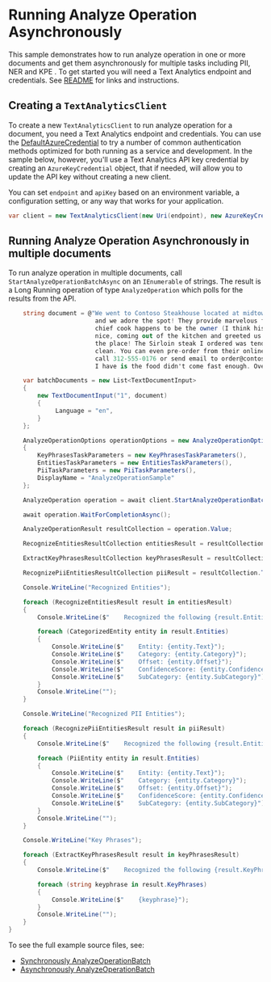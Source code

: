 # Running Analyze Operation Asynchronously
This sample demonstrates how to run analyze operation in one or more documents and get them asynchronously for multiple tasks including PII, NER and KPE . To get started you will need a Text Analytics endpoint and credentials.  See [README][README] for links and instructions.

## Creating a `TextAnalyticsClient`

To create a new `TextAnalyticsClient` to run analyze operation for a document, you need a Text Analytics endpoint and credentials.  You can use the [DefaultAzureCredential][DefaultAzureCredential] to try a number of common authentication methods optimized for both running as a service and development.  In the sample below, however, you'll use a Text Analytics API key credential by creating an `AzureKeyCredential` object, that if needed, will allow you to update the API key without creating a new client.

You can set `endpoint` and `apiKey` based on an environment variable, a configuration setting, or any way that works for your application.

```C# Snippet:TextAnalyticsSample4CreateClient
var client = new TextAnalyticsClient(new Uri(endpoint), new AzureKeyCredential(apiKey));
```

## Running Analyze Operation Asynchronously in multiple documents

To run analyze operation in multiple documents, call `StartAnalyzeOperationBatchAsync` on an `IEnumerable` of strings.  The result is a Long Running operation of type `AnalyzeOperation` which polls for the results from the API.

```C# Snippet:AnalyzeOperationBatchAsync
    string document = @"We went to Contoso Steakhouse located at midtown NYC last week for a dinner party, 
                        and we adore the spot! They provide marvelous food and they have a great menu. The
                        chief cook happens to be the owner (I think his name is John Doe) and he is super 
                        nice, coming out of the kitchen and greeted us all. We enjoyed very much dining in 
                        the place! The Sirloin steak I ordered was tender and juicy, and the place was impeccably
                        clean. You can even pre-order from their online menu at www.contososteakhouse.com, 
                        call 312-555-0176 or send email to order@contososteakhouse.com! The only complaint 
                        I have is the food didn't come fast enough. Overall I highly recommend it!";

    var batchDocuments = new List<TextDocumentInput>
    {
        new TextDocumentInput("1", document)
        {
             Language = "en",
        }
    };

    AnalyzeOperationOptions operationOptions = new AnalyzeOperationOptions()
    {
        KeyPhrasesTaskParameters = new KeyPhrasesTaskParameters(),
        EntitiesTaskParameters = new EntitiesTaskParameters(),
        PiiTaskParameters = new PiiTaskParameters(),
        DisplayName = "AnalyzeOperationSample"
    };

    AnalyzeOperation operation = await client.StartAnalyzeOperationBatchAsync(batchDocuments, operationOptions);

    await operation.WaitForCompletionAsync();

    AnalyzeOperationResult resultCollection = operation.Value;

    RecognizeEntitiesResultCollection entitiesResult = resultCollection.Tasks.EntityRecognitionTasks[0].Results;

    ExtractKeyPhrasesResultCollection keyPhrasesResult = resultCollection.Tasks.KeyPhraseExtractionTasks[0].Results;

    RecognizePiiEntitiesResultCollection piiResult = resultCollection.Tasks.EntityRecognitionPiiTasks[0].Results;

    Console.WriteLine("Recognized Entities");

    foreach (RecognizeEntitiesResult result in entitiesResult)
    {
        Console.WriteLine($"    Recognized the following {result.Entities.Count} entities:");

        foreach (CategorizedEntity entity in result.Entities)
        {
            Console.WriteLine($"    Entity: {entity.Text}");
            Console.WriteLine($"    Category: {entity.Category}");
            Console.WriteLine($"    Offset: {entity.Offset}");
            Console.WriteLine($"    ConfidenceScore: {entity.ConfidenceScore}");
            Console.WriteLine($"    SubCategory: {entity.SubCategory}");
        }
        Console.WriteLine("");
    }

    Console.WriteLine("Recognized PII Entities");

    foreach (RecognizePiiEntitiesResult result in piiResult)
    {
        Console.WriteLine($"    Recognized the following {result.Entities.Count} PII entities:");

        foreach (PiiEntity entity in result.Entities)
        {
            Console.WriteLine($"    Entity: {entity.Text}");
            Console.WriteLine($"    Category: {entity.Category}");
            Console.WriteLine($"    Offset: {entity.Offset}");
            Console.WriteLine($"    ConfidenceScore: {entity.ConfidenceScore}");
            Console.WriteLine($"    SubCategory: {entity.SubCategory}");
        }
        Console.WriteLine("");
    }

    Console.WriteLine("Key Phrases");

    foreach (ExtractKeyPhrasesResult result in keyPhrasesResult)
    {
        Console.WriteLine($"    Recognized the following {result.KeyPhrases.Count} Keyphrases:");

        foreach (string keyphrase in result.KeyPhrases)
        {
            Console.WriteLine($"    {keyphrase}");
        }
        Console.WriteLine("");
    }
}
```

To see the full example source files, see:

* [Synchronously AnalyzeOperationBatch ](https://github.com/Azure/azure-sdk-for-net/blob/master/sdk/textanalytics/Azure.AI.TextAnalytics/tests/samples/Sample_AnalyzeOperation.cs)
* [Asynchronously AnalyzeOperationBatch ](https://github.com/Azure/azure-sdk-for-net/blob/master/sdk/textanalytics/Azure.AI.TextAnalytics/tests/samples/Sample_AnalyzeOperationAsync.cs)

[DefaultAzureCredential]: https://github.com/Azure/azure-sdk-for-net/blob/master/sdk/identity/Azure.Identity/README.md
[README]: https://github.com/Azure/azure-sdk-for-net/blob/master/sdk/textanalytics/Azure.AI.TextAnalytics/README.md